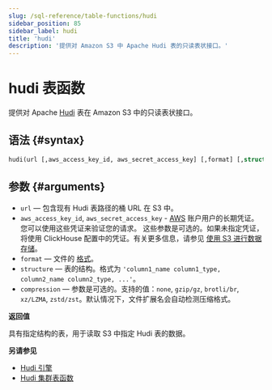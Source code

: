```yaml
---
slug: /sql-reference/table-functions/hudi
sidebar_position: 85
sidebar_label: hudi
title: 'hudi'
description: '提供对 Amazon S3 中 Apache Hudi 表的只读表状接口。'
---
```



# hudi 表函数

提供对 Apache [Hudi](https://hudi.apache.org/) 表在 Amazon S3 中的只读表状接口。

## 语法 {#syntax}

``` sql
hudi(url [,aws_access_key_id, aws_secret_access_key] [,format] [,structure] [,compression])
```

## 参数 {#arguments}

- `url` — 包含现有 Hudi 表路径的桶 URL 在 S3 中。
- `aws_access_key_id`, `aws_secret_access_key` - [AWS](https://aws.amazon.com/) 账户用户的长期凭证。您可以使用这些凭证来验证您的请求。 这些参数是可选的。如果未指定凭证，将使用 ClickHouse 配置中的凭证。有关更多信息，请参见 [使用 S3 进行数据存储](/engines/table-engines/mergetree-family/mergetree.md/#table_engine-mergetree-s3)。
- `format` — 文件的 [格式](/interfaces/formats)。
- `structure` — 表的结构。格式为 `'column1_name column1_type, column2_name column2_type, ...'`。
- `compression` — 参数是可选的。支持的值：`none`, `gzip/gz`, `brotli/br`, `xz/LZMA`, `zstd/zst`。默认情况下，文件扩展名会自动检测压缩格式。

**返回值**

具有指定结构的表，用于读取 S3 中指定 Hudi 表的数据。

**另请参见**

- [Hudi 引擎](/engines/table-engines/integrations/hudi.md)
- [Hudi 集群表函数](/sql-reference/table-functions/hudiCluster.md)
